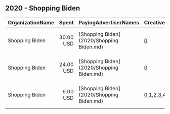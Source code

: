 ## 2020 - Shopping Biden 
|OrganizationName|Spent|PayingAdvertiserNames|CreativeUrls|Impressions|Genders|AgeBrackets|CountryCodes|BillingAddresses|CandidateBallotInformation|
|:---|---:|:---|:---|---:|:---|:---|:---|:---|:---|
|Shopping Biden|30.00 USD|[Shopping Biden](2020/Shopping Biden.md)|[0](https://www.snap.com/political-ads/asset/7f5206674cf98b73b6d3818a842656a5d7e786cb75e483dc34570911667451d3?mediaType=png)|6,577|MALE|19+|united states|"4802 Shadowbend Dr,Corpus Christi,78413,US"|Joe Biden|
|Shopping Biden|24.00 USD|[Shopping Biden](2020/Shopping Biden.md)|[0](https://www.snap.com/political-ads/asset/661095352e9b43be2c784e9ea3d22547607904ee33b5367a5d7f934260d6fae6?mediaType=png)|4,293|MALE|18+|united states|"4802 Shadowbend Dr,Corpus Christi,78413,US"|Joe Biden|
|Shopping Biden|6.00 USD|[Shopping Biden](2020/Shopping Biden.md)|[0](https://www.snap.com/political-ads/asset/d94487892d9d540112247d30fbc6b6cef0f7d1d35e9a2859c1d842a99838d6c2?mediaType=png),[1](https://www.snap.com/political-ads/asset/7bb904083f2ac26d5ddd72687ec09a0ce685d067e7f1c2aba8dd9aac8fe1f142?mediaType=png),[2](https://www.snap.com/political-ads/asset/a34fee04b961ba6fec2d844b036df47f5cdc5e7d7209d568444ab562e0c52f2a?mediaType=png),[3](https://www.snap.com/political-ads/asset/5ff5f3c8dd65cf51794ad1b3c4de39dc79a5aceee3cd6068f4b8e5d162a3c0ee?mediaType=png),[4](https://www.snap.com/political-ads/asset/7f5206674cf98b73b6d3818a842656a5d7e786cb75e483dc34570911667451d3?mediaType=png),[5](https://www.snap.com/political-ads/asset/ac661d58aa0b262ed1784b35b6175d58fbc6f1b6674eaeccd8f4e772adfa0833?mediaType=png),[6](https://www.snap.com/political-ads/asset/58202a1408823c12d1ec20ae4ec47d0c2fef81076a9daa607f1ab44a00a18ca7?mediaType=png)|4,713||18+|united states|"4802 Shadowbend Dr,Corpus Christi,78413,US"||
